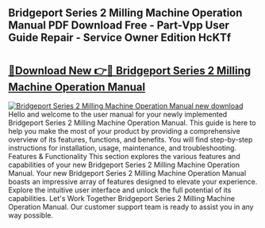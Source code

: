 ## Bridgeport Series 2 Milling Machine Operation Manual PDF Download Free - Part-Vpp User Guide Repair - Service Owner Edition HcKTf

# <h2><a href="http://bc64319.oget.top/?id=Bridgeport+Series+2+Milling+Machine+Operation+Manual">🔗Download New 👉🔴 Bridgeport Series 2 Milling Machine Operation Manual</a></h2>

[![Bridgeport Series 2 Milling Machine Operation Manual new download](https://i.imgur.com/5g1atiW.png)](http://bc64319.oget.top/?id=Bridgeport+Series+2+Milling+Machine+Operation+Manual)
Hello and welcome to the user manual for your newly implemented Bridgeport Series 2 Milling Machine Operation Manual. This guide is here to help you make the most of your product by providing a comprehensive overview of its features, functions, and benefits. You will find step-by-step instructions for installation, usage, maintenance, and troubleshooting. Features & Functionality This section explores the various features and capabilities of your new Bridgeport Series 2 Milling Machine Operation Manual. Your new Bridgeport Series 2 Milling Machine Operation Manual boasts an impressive array of features designed to elevate your experience. Explore the intuitive user interface and unlock the full potential of its capabilities. Let's Work Together Bridgeport Series 2 Milling Machine Operation Manual. Our customer support team is ready to assist you in any way possible.
